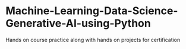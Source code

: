 # Machine-Learning-Data-Science-Generative-AI-using-Python
Hands on course practice along with hands on projects for certification
